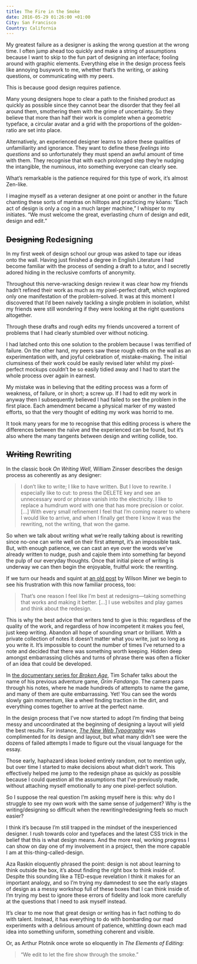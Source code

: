 ```yaml
---
title: The Fire in the Smoke
date: 2016-05-29 01:26:00 +01:00
City: San Francisco
Country: California
---
```


My greatest failure as a designer is asking the wrong question at the wrong time. I often jump ahead too quickly and make a string of assumptions because I want to skip to the fun part of designing an interface; fooling around with graphic elements. Everything else in the design process feels like annoying busywork to me, whether that’s the writing, or asking questions, or communicating with my peers. 

This is because good design requires patience. 

Many young designers hope to clear a path to the finished product as quickly as possible since they cannot bear the disorder that they feel all around them, smothering them with the grime of uncertainty. So they believe that more than half their work is complete when a geometric typeface, a circular avatar and a grid with the proportions of the golden-ratio are set into place.

Alternatively, an experienced designer learns to adore these qualities of unfamiliarity and ignorance. They want to define these *feelings* into *questions* and so unfortunately they must spend an awful amount of time with them. They recognise that with each prolonged step they’re nudging the intangible, the numinous, into something everyone can clearly see.

What’s remarkable is the patience required for this type of work, it’s almost Zen-like.

I imagine myself as a veteran designer at one point or another in the future chanting these sorts of mantras on hilltops and practicing my kōans: “Each act of design is only a cog in a much larger machine,” I whisper to my initiates. “We must welcome the great, everlasting churn of design and edit, design and edit.”


## ~~Designing~~ Redesigning 

In my first week of design school our group was asked to tape our ideas onto the wall. Having just finished a degree in English Literature I had become familiar with the process of sending a draft to a tutor, and I secretly adored hiding in the reclusive comforts of anonymity.

Throughout this nerve-wracking design review it was clear how my friends hadn’t refined their work as much as my pixel-perfect draft, which explored only one manifestation of the problem-solved. It was at this moment I discovered that I’d been naively tackling a single problem in isolation, whilst my friends were still wondering if they were looking at the right questions altogether. 

Through these drafts and rough edits my friends uncovered a torrent of problems that I had clearly stumbled over without noticing. 

I had latched onto this one solution to the problem because I was terrified of failure. On the other hand, my peers saw these rough edits on the wall as an experimentation with, and joyful celebration of, mistake-making. The initial clumsiness of their work could be easily revised later whilst my pixel-perfect mockups couldn’t be so easily tidied away and I had to start the whole process over again in earnest.

My mistake was in believing that the editing process was a form of weakness, of failure, or in short; a screw up. If I had to edit my work in anyway then I subsequently believed I had failed to see the problem in the first place. Each amendment became a physical marker of my wasted efforts, so that the very thought of editing my work was horrid to me.

It took many years for me to recognise that this editing process is where the differences between the naïve and the experienced can be found, but it’s also where the many tangents between design and writing collide, too.


## ~~Writing~~ Rewriting

In the classic book *On Writing Well*, William Zinsser describes the design process as coherently as any designer:

> I don’t like to write; I like to have written. But I love to rewrite. I especially like to cut: to press the DELETE key and see an unnecessary word or phrase vanish into the electricity. I like to replace a humdrum word with one that has more precision or color. [...] With every small refinement I feel that I’m coming nearer to where I would like to arrive, and when I finally get there I know it was the rewriting, not the writing, that won the game.

So when we talk about writing what we’re really talking about is rewriting since no-one can write well on their first attempt, it’s an impossible task. But, with enough patience, we can cast an eye over the words we’ve already written to nudge, push and cajole them into something far beyond the pulp of our everyday thoughts. Once that initial piece of writing is underway we can then begin the enjoyable, fruitful work: the rewriting.

If we turn our heads and squint at [an old post](http://wm4.wilsonminer.com/posts/2008/apr/12/optimizer/) by Wilson Miner we begin to see his frustration with this now familiar process, too:

> That’s one reason I feel like I’m best at redesigns—taking something that works and making it better. [...] I use websites and play games and think about the redesign.

This is why the best advice that writers tend to give is this: regardless of the quality of the work, and regardless of how incompetent it makes you feel, just keep writing. Abandon all hope of sounding smart or brilliant. With a private collection of notes it doesn’t matter what you write, just so long as you write it. It’s impossible to count the number of times I’ve returned to a note and decided that there was something worth keeping. Hidden deep amongst embarrassing clichés and turns of phrase there was often a flicker of an idea that could be developed. 

In [the documentary series for *Broken Age*](TK), Tim Schafer talks about the name of his previous adventure game, *Grim Fandango*. The camera pans through his notes, where he made hundreds of attempts to name the game, and many of them are quite embarrassing. Yet! You can see the words slowly gain momentum, like a wheel finding traction in the dirt, and everything comes together to arrive at the perfect name.

In the design process that I’ve now started to adopt I’m finding that being messy and uncoordinated at the beginning of designing a layout will yield the best results. For instance, [*The New Web Typography*](http://robinrendle.com/essays/new-web-typography) was complimented for its design and layout, but what many didn’t see were the dozens of failed attempts I made to figure out the visual language for the essay.

Those early, haphazard ideas looked entirely random, not to mention ugly, but over time I started to make decisions about what didn’t work. This effectively helped me jump to the redesign phase as quickly as possible because I could question all the assumptions that I’ve previously made, without attaching myself emotionally to any one pixel-perfect solution.

So I suppose the real question I’m asking myself here is this: why do I struggle to see my own work with the same sense of judgement? Why is the writing/designing so difficult when the rewriting/redesigning feels so much easier?

I think it’s because I’m still trapped in the mindset of the inexperienced designer. I rush towards color and typefaces and the latest CSS trick in the belief that this is what design means. And the more real, working progress I can show on day one of my involvement in a project, then the more capable I am at this-thing-called-design. 

Aza Raskin eloquently phrased the point: design is not about learning to think outside the box, it’s about finding the right box to think inside of. Despite this sounding like a TED-esque revelation I think it makes for an important analogy, and so I’m trying my damnedest to see the early stages of design as a messy workshop full of these boxes that I can think inside of. I’m trying my best to ignore these errors of fidelity and look more carefully at the questions that I need to ask myself instead.

It’s clear to me now that great design or writing has in fact nothing to do with talent. Instead, it has everything to do with bombarding our mad experiments with a delirious amount of patience, whittling down each mad idea into something uniform, something coherent and visible. 

Or, as Arthur Plotnik once wrote so eloquently in *The Elements of Editing:* 

> “We edit to let the fire show through the smoke.”